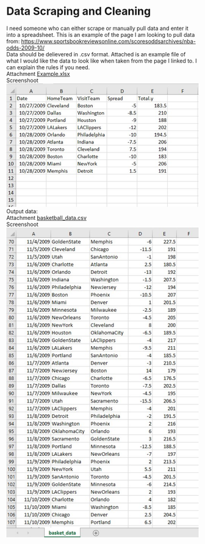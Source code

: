 # Data Scraping and Cleaning

I need someone who can either scrape or manually pull data and enter it into a spreadsheet. 
This is an example of the page I am looking to pull data from: 
https://www.sportsbookreviewsonline.com/scoresoddsarchives/nba-odds-2009-10/  
Data should be delievered in .csv format. 
Attached is an example file of what I would like the data to look like when taken from the 
page I linked to. I can explain the rules if you need.  
Attachment [Example.xlsx](/basketball/Example.xlsx)  
Screenshoot   
![](/basketball/Example.jpg)  
Output data:  
Attachment [basketball_data.csv](/basketball/basket_data.csv)  
Screenshoot   
![](/basketball/basket_data.jpg)  
